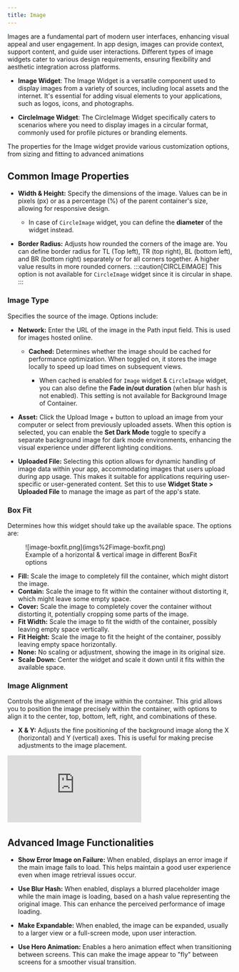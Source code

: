 ```yaml
---
title: Image
---
```



Images are a fundamental part of modern user interfaces, enhancing visual appeal and user 
engagement. In app design, images can provide context, support content, and guide user 
interactions. Different types of image widgets cater to various design requirements, ensuring flexibility and aesthetic integration across platforms.

- **Image Widget**: The Image Widget is a versatile component used to display images from a 
  variety of sources, including local assets and the internet. It's essential for adding visual elements to your applications, such as logos, icons, and photographs.

- **CircleImage Widget**: The CircleImage Widget specifically caters to scenarios where you need 
  to display images in a circular format, commonly used for profile pictures or branding elements.


The properties for the Image widget provide various customization options, from sizing and fitting to advanced animations

## Common Image Properties

- **Width & Height:** Specify the dimensions of the image. Values can be in pixels (px) or as a 
percentage (%) of the parent container's size, allowing for responsive design.

  - In case of `CircleImage` widget, you can define the **diameter** of the widget instead. 

- **Border Radius:** Adjusts how rounded the corners of the image are. You can define border radius
for TL (Top left), TR (top right), BL (bottom left), and BR (bottom right) separately or for all
corners together. A higher value results in more rounded corners.
  :::caution[CIRCLEIMAGE]
  This option is not available for `CircleImage` widget since it is circular in shape.
  :::


### Image Type
Specifies the source of the image. Options include:
  - **Network:** Enter the URL of the image in the Path input field. This is used for images
    hosted online.

    - **Cached:** Determines whether the image should be cached for performance optimization. When
        toggled on, it stores the image locally to speed up load times on subsequent views.
    
      - When cached is enabled for `Image` widget & `CircleImage` widget, you can also define the **Fade 
        in/out duration** (when blur hash is not enabled). This setting is not available for 
        Background Image of Container.

  - **Asset:** Click the Upload Image + button to upload an image from your computer or select
    from previously uploaded assets. When this option is selected, you can enable the **Set Dark
    Mode** toggle to specify a separate background image for dark mode environments, enhancing the
    visual experience under different lighting conditions.

  - **Uploaded File:** Selecting this option allows for dynamic handling of image data within your
    app, accommodating images that users upload during app usage. This makes it suitable for
    applications requiring user-specific or user-generated content. Set this to use **Widget State >
    Uploaded File** to manage the image as part of the app's state.



### Box Fit
Determines how this widget should take up the available space. The options are:

<figure>
    ![image-boxfit.png](imgs%2Fimage-boxfit.png)
  <figcaption class="centered-caption">Example of a horizontal & vertical image in 
different BoxFit options</figcaption>
</figure>

  - **Fill:** Scale the image to completely fill the container, which might distort the image.
  - **Contain:** Scale the image to fit within the container without distorting it, which might
    leave some empty space.
  - **Cover:** Scale the image to completely cover the container without distorting it,
    potentially cropping some parts of the image.
  - **Fit Width:** Scale the image to fit the width of the container, possibly leaving empty space
    vertically.
  - **Fit Height:** Scale the image to fit the height of the container, possibly leaving empty
    space horizontally.
  - **None:** No scaling or adjustment, showing the image in its original size.
  - **Scale Down:** Center the widget and scale it down until it fits within the available space.



### Image Alignment
Controls the alignment of the image within the container. This grid allows you
  to position the image precisely within the container, with options to align it to the center, top,
  bottom, left, right, and combinations of these.

- **X & Y:** Adjusts the fine positioning of the background image along the X (horizontal) and Y
  (vertical) axes. This is useful for making precise adjustments to the image placement.

<div style={{
    position: 'relative',
    paddingBottom: 'calc(56.67989417989418% + 41px)', // Keeps the aspect ratio and additional padding
    height: 0,
    width: '100%'
}}>
    <iframe 
        src="https://demo.arcade.software/ReqoF7eT7VPwbm8p6eUz?embed&show_copy_link=true"
        title=""
        style={{
            position: 'absolute',
            top: 0,
            left: 0,
            width: '100%',
            height: '100%',
            colorScheme: 'light'
        }}
        frameborder="0"
        loading="lazy"
        webkitAllowFullScreen
        mozAllowFullScreen
        allowFullScreen
        allow="clipboard-write">
    </iframe>
</div>


## Advanced Image Functionalities

- **Show Error Image on Failure:** When enabled, displays an error image if the main image fails 
to load. This helps maintain a good user experience even when image retrieval issues occur. 

- **Use Blur Hash:** When enabled, displays a blurred placeholder image while the main image is loading, based on a hash value representing the original image. This can enhance the perceived performance of image loading.

- **Make Expandable:** When enabled, the image can be expanded, usually to a larger view or a 
full-screen mode, upon user interaction.

- **Use Hero Animation:** Enables a hero animation effect when transitioning between screens. This 
can make the image appear to "fly" between screens for a smoother visual transition.
